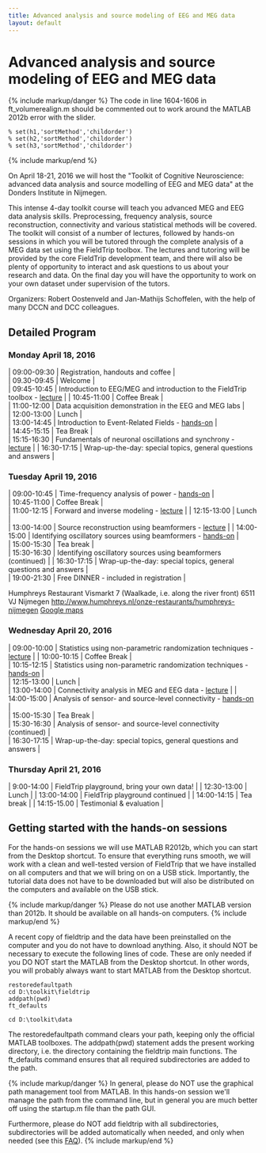 ```yaml
---
title: Advanced analysis and source modeling of EEG and MEG data
layout: default
---
```


# Advanced analysis and source modeling of EEG and MEG data

{% include markup/danger %}
The code in line 1604-1606 in ft_volumerealign.m should be commented out to work around the MATLAB 2012b error with the slider.

    % set(h1,'sortMethod','childorder')
    % set(h2,'sortMethod','childorder')
    % set(h3,'sortMethod','childorder')
{% include markup/end %}

On April 18-21, 2016 we will host the "Toolkit of Cognitive Neuroscience: advanced data analysis and source modelling of EEG and MEG data" at the Donders Institute in Nijmegen.

This intense 4-day toolkit course will teach you advanced MEG and EEG data analysis skills. Preprocessing, frequency analysis, source reconstruction, connectivity and various statistical methods will be covered. The toolkit will consist of a number of lectures, followed by hands-on sessions in which you will be tutored through the complete analysis of a MEG data set using the FieldTrip toolbox. The lectures and tutoring will be provided by the core FieldTrip development team, and there will also be plenty of opportunity to interact and ask questions to us about your research and data. On the final day you will have the opportunity to work on your own dataset under supervision of the tutors.

Organizers: Robert Oostenveld and Jan-Mathijs Schoffelen, with the help of many DCCN and DCC colleagues.  

## Detailed Program

### Monday April 18, 2016

 | 09:00-09:30 | Registration, handouts and coffee                                                                                    |  
 | 09.30-09:45 | Welcome                                                                                                              |  
 | 09:45-10:45 | Introduction to EEG/MEG and introduction to the FieldTrip toolbox - [lecture](/assets/pdf/workshop/toolkit2016/introduction.pdf) |
 | 10:45-11:00 | Coffee Break                                                                                                         |  
 | 11:00-12:00 | Data acquisition demonstration in the EEG and MEG labs                                                               |  
 | 12:00-13:00 | Lunch                                                                                                                |  
 | 13:00-14:45 | Introduction to Event-Related Fields - [hands-on](/tutorial/eventrelatedaveraging)    |  
 | 14:45-15:15 | Tea Break                                                                                                            |  
 | 15:15-16:30 | Fundamentals of neuronal oscillations and synchrony - [lecture](/assets/pdf/workshop/toolkit2016/frequencyanalysis.pdf) |
 | 16:30-17:15 | Wrap-up-the-day: special topics, general questions and answers                                                       |         

### Tuesday April 19, 2016

 | 09:00-10:45 | Time-frequency analysis of power - [hands-on](/tutorial/timefrequencyanalysis)                                      |  
 | 10:45-11:00 | Coffee Break                                                                                                        |  
 | 11:00-12:15 | Forward and inverse modeling - [lecture](/assets/pdf/workshop/toolkit2016/forwinv.pdf)                              |
 | 12:15-13:00 | Lunch                                                                                                               |  
 | 13:00-14:00 | Source reconstruction using beamformers - [lecture](/assets/pdf/workshop/toolkit2016/beamforming.pdf)               |
 | 14:00-15:00 | Identifying oscillatory sources using beamformers - [hands-on](/tutorial/beamformer)                                |  
 | 15:00-15:30 | Tea break                                                                                                           |  
 | 15:30-16:30 | Identifying oscillatory sources using beamformers (continued)                                                       |
 | 16:30-17:15 | Wrap-up-the-day: special topics, general questions and answers                                                      |  
 | 19:00-21:30 | Free DINNER - included in registration                                                                              |         

Humphreys Restaurant
Vismarkt 7 (Waalkade, i.e. along the river front)
6511 VJ Nijmegen
<http://www.humphreys.nl/onze-restaurants/humphreys-nijmegen>
[Google maps](https://www.google.nl/maps/place/Humphrey's+Restaurant/@51.849361,5.865258,17z/data=!4m7!1m4!3m3!1s0x47c70846a3920f8b/0x9fa5f2e2c6e3c91a!2sHumphrey's+Restaurant!3b1!3m1!1s0x47c70846a3920f8b/0x9fa5f2e2c6e3c91a?hl=nl)

### Wednesday April 20, 2016

 | 09:00-10:00 | Statistics using non-parametric randomization techniques  - [lecture](/assets/pdf/workshop/toolkit2016/statistics.pdf) |
 | 10:00-10:15 | Coffee Break                                                                                                           |  
 | 10:15-12:15 | Statistics using non-parametric randomization techniques -  [hands-on](/tutorial/cluster_permutation_timelock)         |  
 | 12:15-13:00 | Lunch                                                                                                                  |  
 | 13:00-14:00 | Connectivity analysis in MEG and EEG data - [lecture](/assets/pdf/workshop/toolkit2016/connectivity.pdf)               |
 | 14:00-15:00 | Analysis of sensor- and source-level connectivity - [hands-on](/tutorial/connectivity)                                 |  
 | 15:00-15:30 | Tea Break                                                                                                              |  
 | 15:30-16:30 | Analysis of sensor- and source-level connectivity (continued)                                                          |  
 | 16:30-17:15 | Wrap-up-the-day: special topics, general questions and answers                                                         |         

### Thursday April 21, 2016

 | 9:00-14:00  | FieldTrip playground, bring your own data! |
 | 12:30-13:00 | Lunch                                      |
 | 13:00-14:00 | FieldTrip playground continued             |
 | 14:00-14:15 | Tea break                                  |
 | 14:15-15.00 | Testimonial & evaluation                   |

## Getting started with the hands-on sessions

For the hands-on sessions we will use MATLAB R2012b, which you can start from the Desktop shortcut. To ensure that everything runs smooth, we will work with a clean and well-tested version of FieldTrip that we have installed on all computers and that we will bring on on a USB stick. Importantly, the tutorial data does not have to be downloaded but will also be distributed on the computers and available on the USB stick.

{% include markup/danger %}
Please do not use another MATLAB version than 2012b. It should be available on all hands-on computers.
{% include markup/end %}

A recent copy of fieldtrip and the data have been preinstalled on the computer and you do not have to download anything. Also, it should NOT be necessary to execute the following lines of code. These are only needed if you DO NOT start the MATLAB from the Desktop shortcut. In other words, you will probably always want to start MATLAB from the Desktop shortcut.

    restoredefaultpath
    cd D:\toolkit\fieldtrip
    addpath(pwd)
    ft_defaults

    cd D:\toolkit\data

The restoredefaultpath command clears your path, keeping only the official MATLAB toolboxes. The addpath(pwd) statement adds the present working directory, i.e. the directory containing the fieldtrip main functions. The ft_defaults command ensures that all required subdirectories are added to the path.

{% include markup/danger %}
In general, please do NOT use the graphical path management tool from MATLAB. In this hands-on session we'll manage the path from the command line, but in general you are much better off using the startup.m file than the path GUI.

Furthermore, please do NOT add fieldtrip with all subdirectories, subdirectories will be added automatically when needed, and only when needed (see this [FAQ](/faq/should_i_add_fieldtrip_with_all_subdirectories_to_my_matlab_path)).
{% include markup/end %}
